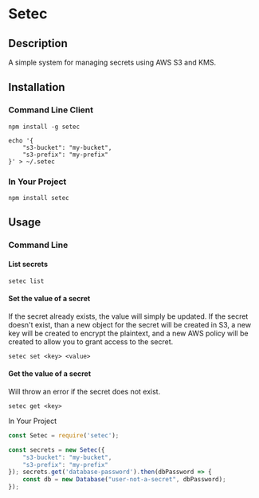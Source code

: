 # Setec

## Description
A simple system for managing secrets using AWS S3 and KMS.

## Installation

### Command Line Client
```
npm install -g setec

echo '{
    "s3-bucket": "my-bucket",
    "s3-prefix": "my-prefix"
}' > ~/.setec
```

### In Your Project
```
npm install setec
```

## Usage

### Command Line
#### List secrets
```
setec list
```

#### Set the value of a secret
If the secret already exists, the value will simply be updated.  If the secret doesn't exist, than a new object for the secret will be created in S3, a new key will be created to encrypt the plaintext, and a new AWS policy will be created to allow you to grant access to the secret.
```
setec set <key> <value>
```

#### Get the value of a secret
Will throw an error if the secret does not exist.
```
setec get <key>
```

In Your Project
```javascript
const Setec = require('setec');

const secrets = new Setec({
    "s3-bucket": "my-bucket",
    "s3-prefix": "my-prefix"
}); secrets.get('database-password').then(dbPassword => {
    const db = new Database("user-not-a-secret", dbPassword);
});
```
